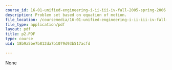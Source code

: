 ```yaml
---
course_id: 16-01-unified-engineering-i-ii-iii-iv-fall-2005-spring-2006
description: Problem set based on equation of motion.
file_location: /coursemedia/16-01-unified-engineering-i-ii-iii-iv-fall-2005-spring-2006/18b9a5be7b812da7b1079d93b517acfd_p2.PDF
file_type: application/pdf
layout: pdf
title: p2.PDF
type: course
uid: 18b9a5be7b812da7b1079d93b517acfd

---
```

None